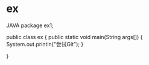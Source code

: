 # ex
JAVA
package ex1;

public class ex {
	public static void main(String args[]) {
		System.out.println("尝试Git");
	}

}
